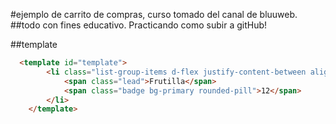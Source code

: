#ejemplo de carrito de compras, curso tomado del canal de bluuweb. 
##todo con fines educativo. Practicando como subir a gitHub!

##template
```html
  <template id="template">
        <li class="list-group-items d-flex justify-content-between align-items-center">
            <span class="lead">Frutilla</span>
            <span class="badge bg-primary rounded-pill">12</span>
        </li>
    </template>

```